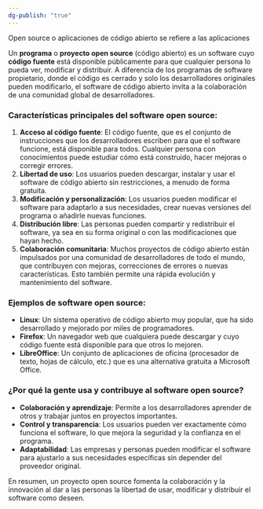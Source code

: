 ```yaml
---
dg-publish: "true"
---
```

Open source o aplicaciones de código abierto se refiere a las aplicaciones

Un **programa** o **proyecto open source** (código abierto) es un software cuyo **código fuente** está disponible públicamente para que cualquier persona lo pueda ver, modificar y distribuir. A diferencia de los programas de software propietario, donde el código es cerrado y solo los desarrolladores originales pueden modificarlo, el software de código abierto invita a la colaboración de una comunidad global de desarrolladores.

### Características principales del software open source:

1. **Acceso al código fuente**: El código fuente, que es el conjunto de instrucciones que los desarrolladores escriben para que el software funcione, está disponible para todos. Cualquier persona con conocimientos puede estudiar cómo está construido, hacer mejoras o corregir errores.
2. **Libertad de uso**: Los usuarios pueden descargar, instalar y usar el software de código abierto sin restricciones, a menudo de forma gratuita.
3. **Modificación y personalización**: Los usuarios pueden modificar el software para adaptarlo a sus necesidades, crear nuevas versiones del programa o añadirle nuevas funciones.
4. **Distribución libre**: Las personas pueden compartir y redistribuir el software, ya sea en su forma original o con las modificaciones que hayan hecho.
5. **Colaboración comunitaria**: Muchos proyectos de código abierto están impulsados por una comunidad de desarrolladores de todo el mundo, que contribuyen con mejoras, correcciones de errores o nuevas características. Esto también permite una rápida evolución y mantenimiento del software.
### Ejemplos de software open source:

- **Linux**: Un sistema operativo de código abierto muy popular, que ha sido desarrollado y mejorado por miles de programadores.
- **Firefox**: Un navegador web que cualquiera puede descargar y cuyo código fuente está disponible para que otros lo mejoren.
- **LibreOffice**: Un conjunto de aplicaciones de oficina (procesador de texto, hojas de cálculo, etc.) que es una alternativa gratuita a Microsoft Office.
### ¿Por qué la gente usa y contribuye al software open source?

- **Colaboración y aprendizaje**: Permite a los desarrolladores aprender de otros y trabajar juntos en proyectos importantes.
- **Control y transparencia**: Los usuarios pueden ver exactamente cómo funciona el software, lo que mejora la seguridad y la confianza en el programa.
- **Adaptabilidad**: Las empresas y personas pueden modificar el software para ajustarlo a sus necesidades específicas sin depender del proveedor original.

En resumen, un proyecto open source fomenta la colaboración y la innovación al dar a las personas la libertad de usar, modificar y distribuir el software como deseen.